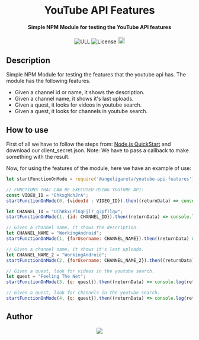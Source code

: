 <h1 align="center">YouTube API Features</h1>
<h4 align="center">Simple NPM Module for testing the YouTube API features</h4>

<p align="center">
  <img alt="ULL" src="https://img.shields.io/badge/University-La%20Laguna-%2354048c?style=flat-square" />  
  <img alt="License" src="https://img.shields.io/github/license/angeligareta/cheaper-travelling?style=flat-square" />
  <a href="https://badge.fury.io/js/%40angeligareta%2Fyoutube-api-features"><img src="https://badge.fury.io/js/%40angeligareta%2Fyoutube-api-features.svg" alt="npm version" height="18"></a>
</p>

## Description
Simple NPM Module for testing the features that the youtube api has. The module has the following features.
  - Given a channel id or name, it shows the description.
  - Given a channel name, it shows it's last uploads.
  - Given a quest, it looks for videos in youtube search.
  - Given a quest, it looks for channels in youtube search.

## How to use
First of all we have to follow the steps from: [Node.js QuickStart](https://developers.google.com/youtube/v3/quickstart/nodejs) and download our client_secret.json.
Note: We have to pass a callback to make something with the result.

Now, for using the features of the module, here we have an example of use:
```javascript
let startFunctionOnMode = require('@angeligareta/youtube-api-features');

// FUNCTIONS THAT CAN BE EXECUTED USING YOUTUBE API:
const VIDEO_ID = "EhkxgMchJrA";
startFunctionOnMode(0, {videoId : VIDEO_ID}).then((returnData) => console.log(returnData));

let CHANNEL_ID = "UChBkxLPlKqEjl7_g3pfIlqw";
startFunctionOnMode(1, {id: CHANNEL_ID}).then((returnData) => console.log(returnData));

// Given a channel name, it shows the description.
let CHANNEL_NAME = "WorkingAndroid";
startFunctionOnMode(1, {forUsername: CHANNEL_NAME}).then((returnData) => console.log(returnData));

// Given a channel name, it shows it's last uploads.
let CHANNEL_NAME_2 = "WorkingAndroid";
startFunctionOnMode(2, {forUsername: CHANNEL_NAME_2}).then((returnData) => console.log(returnData));

// Given a quest, look for videos in the youtube search.
let quest = "Feeling The Net";
startFunctionOnMode(3, {q: quest}).then((returnData) => console.log(returnData));

// Given a quest, look for channels in the youtube search.
startFunctionOnMode(4, {q: quest}).then((returnData) => console.log(returnData));
```

## Author
<p align="center">
  <a href="https://angeligareta.com" alt="Angel Igareta" target="_blank">
    <img
      style="max-width: 420px"
      src="https://lh3.googleusercontent.com/d/1a8GtvbvSP-kPeUBbFue3xuYZIMffFvFW=w600"
    />
  </a>
</p>
